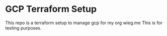 # GCP Terraform Setup

This repo is a terraform setup to manage gcp for my org wieg.me
This is for testing purposes. 